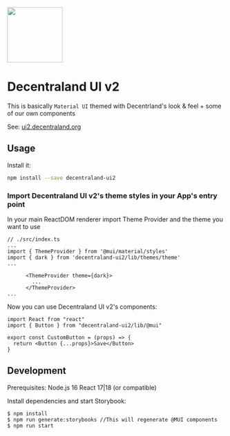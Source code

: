 <img src="https://ui.decentraland.org/decentraland_256x256.png" height="128" width="128" />

# Decentraland UI v2

This is basically `Material UI` themed with Decentrland's look & feel + some of our own components

See: [ui2.decentraland.org](https://ui2.decentraland.org)

## Usage

Install it:

```bash
npm install --save decentraland-ui2
```

### Import Decentraland UI v2's theme styles in your App's entry point

In your main ReactDOM renderer import Theme Provider and the theme you want to use

```tsx
// ./src/index.ts
...
import { ThemeProvider } from '@mui/material/styles'
import { dark } from 'decentraland-ui2/lib/themes/theme'
...

      <ThemeProvider theme={dark}>
        ...
      </ThemeProvider>
...
```

Now you can use Decentraland UI v2's components:

```tsx
import React from "react"
import { Button } from "decentraland-ui2/lib/@mui"

export const CustomButton = (props) => {
  return <Button {...props}>Save</Button>
}
```

## Development

Prerequisites: Node.js 16 React 17|18 (or compatible)

Install dependencies and start Storybook:

```
$ npm install
$ npm run generate:storybooks //This will regenerate @MUI components
$ npm run start
```

